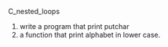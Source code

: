 C_nested_loops
1. write a program that print putchar
2. a function that print alphabet in lower case.
